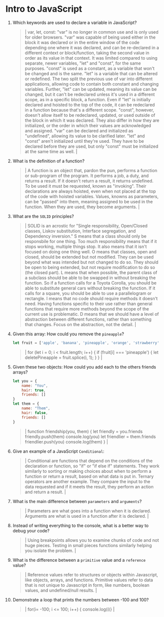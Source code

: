 # Intro to JavaScript
01. Which keywords are used to declare a variable in JavaScript?

    > | var, let, const: "var" is no longer in common use and is only used for older browsers. "var" was capable of being used either in the block it was declared or in the entire window of the code depending one where it was declared, and can be re-declared in a different context or block/function, taking the second value in order as its value in that context. It was limited compared to using separate,  newer variables, "let" and "const", for the same purposes. "const" is used as a constant, as a variable that won't be changed and is the same. "let" is a variable that can be altered or redefined. The two split the previous use of var into different applications, allowing code to contain both constant and changing variables. Further, "let" can be updated, meaning its value can be changed, but it can't be redeclared unless it's used in a different scope, as in a specific block, a function. Even if "let" is initially declared and hoisted to the top of the code, it can be redeclared in a function because that's a different scope. "const", however, doesn't allow itself to be redeclared, updated, or used outside of the block in which it was declared. They also differ in how they are initialized, or the order in which their values are acknowledged and assigned. "var" can be declared and initialized as "undefined", allowing its value to be clarified later. "let" and "const" aren't initialized until they're used. They have to be declared before they are used, but only "const" must be initialized at the same time as well. |

02. What is the definition of a function?

    > | A function is an object that, pardon the pun, performs a function or sub-program of the program. It performs a job, a duty, and returns a result. If it doesn't return a result, it returns undefined. To be used it must be requested, known as "invoking". Their declarations are always hoisted, even when not placed at the top of the code with hoisted variables. Values, knowns as parameters, can be "passed" into them, meaning assigned to be used in the function. When they are used, they become arguments. |

03. What are the `SOLID` principles?

    > | SOLID is an acrostic for "Single responsibility, Open/Closed classes, Liskov substitution, Interface segregation, and Dependency inversion." S means that a class should only be responsbile for one thing. Too much responsibility means that if it stops working, multiple things stop. It also means that it isn't focused on doing one thing well. O means that classes, open and closed, should be extended but not modified.  They can be used beyond what was intended but not changed to do so. They should be open to being extended, but not require modification to do so (the closed part). L means that when possible, the parent class of a subclass should be able to be swapped in without breaking the function. So if a function calls for a Toyota Corolla, you should be able to substitute general cars without breaking the function. If it calls for a square, you should be able to use a parallelogram or rectangle. I means that no code should require methods it doesn't need. Having functions specific to their use rather than general functions that require more methods beyond the scope of the current use is problematic. D means that we should have a level of abstraction between different functions, rather than something that changes. Focus on the abstraction, not the detail. |

04. Given this array: How could you remove the `pineapple`?

    ```js
    let fruit = ['apple', 'banana', 'pineapple', 'orange', 'strawberry']
    ```

    > | for (let i = 0; i < fruit.length; i++) {
  if (fruit[i] === 'pineapple') {
    let deletePineapple = fruit.splice(i, 1);
  }
} |

05. Given these two objects: How could you add each to the others friends arrays?

    ```js
    let you = {
        name: "You",
        hair: true,
        friends: []
    }
    let them = {
        name: "Them",
        hair: false,
        friends: []
    }
    ```

    > | function friendship(you, them) {
    let friendly = you.friends
    friendly.push(them)
    console.log(you)
    let friendlier = them.friends
    friendlier.push(you)
    console.log(them)
} |

06. Give an example of a JavaScript `Conditional`:

    > | Conditional are functions that depend on the conditions of the declaration or function, so "if" or "if else if" statements. They work similarly to sorting or making choices about when to perform a function or return a result, based on what data is put in. Ternary operators are another example. They compare the input to the data requested and if it meets the result, they perform an action and return a result. |

07. What is the main difference between `parameters` and `arguments`?

    > | Parameters are what goes into a function when it is declared. Arguments are what is used in a function after it is declared. |

08. Instead of writing everything to the console, what is a better way to debug your code?

    > | Using breakpoints allows you to examine chunks of code and not huge pieces. Testing in small pieces functions similarly helping you isolate the problem. |

09. What is the difference between a `primitive` value and a `reference` value?

    > | Reference values refer to structures or objects within Javascript, like objects, arrays, and functions. Primitive values refer to data that is not unique to Javascript in form, like numbers, boolean values, and undefined/null results. |

10. Demonstrate a loop that prints the numbers between -100 and 100?

    > | for(i= -100; i <= 100; i++) {
    console.log(i)} |
